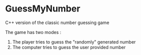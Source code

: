 # GuessMyNumber
C++ version of the classic number guessing game

The game has two modes :
1) The player tries to guess the "randomly" generated number
2) The computer tries to guess the user provided number
